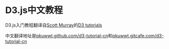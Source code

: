 D3.js中文教程
==============

D3.js入门教程翻译自[Scott Murray](http://alignedleft.com)的[D3 tutorials](http://alignedleft.com/tutorials/d3)

中文翻译地址是[pkuwwt.github.com/d3-tutorial-cn](http://pkuwwt.github.com/d3-tutorial-cn)和[pkuwwt.gitcafe.com/d3-tutorial-cn](http://pkuwwt.gitcafe.com/d3-tutorial-cn)

